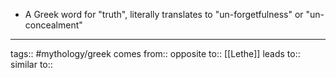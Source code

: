 - A Greek word for "truth", literally translates to "un-forgetfulness" or "un-concealment"

***
tags:: #mythology/greek 
comes from::
opposite to:: [[Lethe]]
leads to::
similar to::

